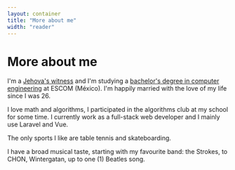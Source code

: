 ```yaml
---
layout: container
title: "More about me"
width: "reader"
---
```


<h1 class="title is-1">More about me</h1>

I'm a [Jehova's witness][1] and I'm studying a [bachelor's degree in computer
engineering][2] at ESCOM (México). I'm happily married with the love of my life
since I was 26.

I love math and algorithms, I participated in the algorithms club at my school
for some time. I currently work as a full-stack web developer and I mainly use
Laravel and Vue.

The only sports I like are table tennis and skateboarding.

I have a broad musical taste, starting with my favourite band: the Strokes, to
CHON, Wintergatan, up to one (1) Beatles song.

<a
  target="_blank"
  aria-label="{{ 'Contáctame por' | __ }} instagram"
  class="button instagram"
  href="https://instagram.com/halivert"
  data-turbo="false"
  rel="me noopener noreferrer">
  <span class="icon">
    <i class="fab fa-instagram" aria-hidden="true"></i>
  </span>
</a>

[1]: https://www.jw.org/en/jehovahs-witnesses/faq/jehovah-witness-beliefs/
[2]: http://www.isc.escom.ipn.mx/
